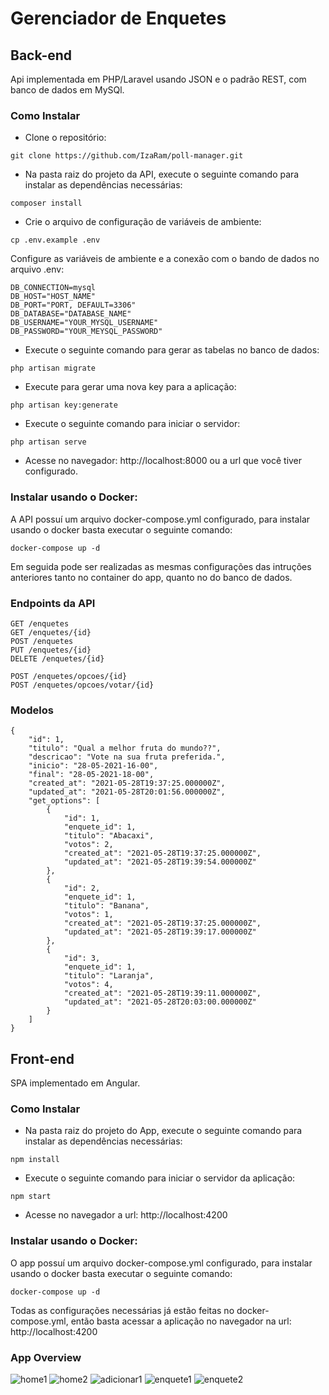# Gerenciador de Enquetes

## Back-end

Api implementada em PHP/Laravel usando JSON e o padrão REST, com banco de dados em MySQl.

### Como Instalar

* Clone o repositório:

```
git clone https://github.com/IzaRam/poll-manager.git
```

* Na pasta raiz do projeto da API, execute o seguinte comando para instalar as dependências necessárias:

```
composer install
```

* Crie o arquivo de configuração de variáveis de ambiente:

```
cp .env.example .env
```

Configure as variáveis de ambiente e a conexão com o bando de dados no arquivo .env:

```
DB_CONNECTION=mysql
DB_HOST="HOST_NAME"
DB_PORT="PORT, DEFAULT=3306"
DB_DATABASE="DATABASE_NAME"
DB_USERNAME="YOUR_MYSQL_USERNAME"
DB_PASSWORD="YOUR_MEYSQL_PASSWORD"
```

* Execute o seguinte comando para gerar as tabelas no banco de dados:

```
php artisan migrate
```

* Execute para gerar uma nova key para a aplicação:

```
php artisan key:generate
```

* Execute o seguinte comando para iniciar o servidor:

```
php artisan serve
```

* Acesse no navegador: http://localhost:8000 ou a url que você tiver configurado.


### Instalar usando o Docker:

A API possuí um arquivo docker-compose.yml configurado, para instalar usando o docker basta executar o seguinte comando:

```
docker-compose up -d
```

Em seguida pode ser realizadas as mesmas configurações das intruções anteriores tanto no container do app, quanto no do banco de dados.


### Endpoints da API

```
GET /enquetes
GET /enquetes/{id}
POST /enquetes
PUT /enquetes/{id}
DELETE /enquetes/{id}

POST /enquetes/opcoes/{id}
POST /enquetes/opcoes/votar/{id}
```

### Modelos

```
{
    "id": 1,
    "titulo": "Qual a melhor fruta do mundo??",
    "descricao": "Vote na sua fruta preferida.",
    "inicio": "28-05-2021-16-00",
    "final": "28-05-2021-18-00",
    "created_at": "2021-05-28T19:37:25.000000Z",
    "updated_at": "2021-05-28T20:01:56.000000Z",
    "get_options": [
        {
            "id": 1,
            "enquete_id": 1,
            "titulo": "Abacaxi",
            "votos": 2,
            "created_at": "2021-05-28T19:37:25.000000Z",
            "updated_at": "2021-05-28T19:39:54.000000Z"
        },
        {
            "id": 2,
            "enquete_id": 1,
            "titulo": "Banana",
            "votos": 1,
            "created_at": "2021-05-28T19:37:25.000000Z",
            "updated_at": "2021-05-28T19:39:17.000000Z"
        },
        {
            "id": 3,
            "enquete_id": 1,
            "titulo": "Laranja",
            "votos": 4,
            "created_at": "2021-05-28T19:39:11.000000Z",
            "updated_at": "2021-05-28T20:03:00.000000Z"
        }
    ]
}
```

## Front-end

SPA implementado em Angular.

### Como Instalar

* Na pasta raiz do projeto do App, execute o seguinte comando para instalar as dependências necessárias:

```
npm install
```

* Execute o seguinte comando para iniciar o servidor da aplicação:

```
npm start
```

* Acesse no navegador a url: http://localhost:4200


### Instalar usando o Docker:

O app possuí um arquivo docker-compose.yml configurado, para instalar usando o docker basta executar o seguinte comando:

```
docker-compose up -d
```

Todas as configurações necessárias já estão feitas no docker-compose.yml, então basta acessar a aplicação no navegador na url:  http://localhost:4200


### App Overview

![home1](images/home1.png)
![home2](images/home2.png)
![adicionar1](images/adicionar.png)
![enquete1](images/enquete1.png)
![enquete2](images/enquete2.png)


